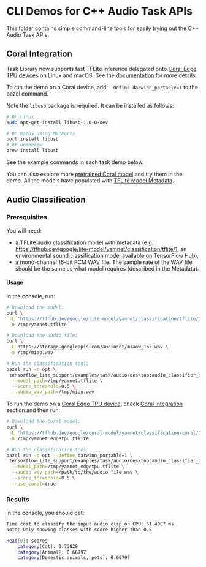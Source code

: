 # CLI Demos for C++ Audio Task APIs

This folder contains simple command-line tools for easily trying out the C++
Audio Task APIs.

## Coral Integration

Task Library now supports fast TFLite inference delegated onto
[Coral Edge TPU devices](https://coral.ai/docs/edgetpu/inference/) on Linux and
macOS. See the
[documentation](https://www.tensorflow.org/lite/inference_with_metadata/task_library/overview#run_task_library_with_delegates)
for more details.

To run the demo on a Coral device, add `--define darwinn_portable=1` to the
bazel command.

Note the `libusb` package is required. It can be installed as follows:

```bash
# On Linux
sudo apt-get install libusb-1.0-0-dev

# On macOS using MacPorts
port install libusb
# or Homebrew
brew install libusb
```

See the example commands in each task demo below.

You can also explore more [pretrained Coral model](https://coral.ai/models) and
try them in the demo. All the models have populated with
[TFLite Model Metadata](https://www.tensorflow.org/lite/convert/metadata).

## Audio Classification

### Prerequisites
You will need:

-   a TFLite audio classification model with metadata (e.g.
    https://tfhub.dev/google/lite-model/yamnet/classification/tflite/1, an
    environmental sound classification model available on TensorFlow Hub),
-   a mono-channel 16-bit PCM WAV file. The sample rate of the WAV file should
    be the same as what model requires (described in the Metadata).

#### Usage

In the console, run:

```bash
# Download the model:
curl \
 -L 'https://tfhub.dev/google/lite-model/yamnet/classification/tflite/1?lite-format=tflite' \
 -o /tmp/yamnet.tflite

# Download the audio file:
curl \
 -L https://storage.googleapis.com/audioset/miaow_16k.wav \
 -o /tmp/miao.wav

# Run the classification tool:
bazel run -c opt \
 tensorflow_lite_support/examples/task/audio/desktop:audio_classifier_demo -- \
  --model_path=/tmp/yamnet.tflite \
  --score_threshold=0.5 \
  --audio_wav_path=/tmp/miao.wav
```

To run the demo on a [Coral Edge TPU device](https://coral.ai/products/), check
[Coral Integration](#coral-integration) section and then run:

```bash
# Download the Coral model:
curl \
 -L 'https://tfhub.dev/google/coral-model/yamnet/classification/coral/1?coral-format=tflite' \
 -o /tmp/yamnet_edgetpu.tflite

# Run the classification tool:
bazel run -c opt --define darwinn_portable=1 \
 tensorflow_lite_support/examples/task/audio/desktop:audio_classifier_demo -- \
  --model_path=/tmp/yamnet_edgetpu.tflite \
  --audio_wav_path=/path/to/the/audio_file.wav \
  --score_threshold=0.5 \
  --use_coral=true
```

### Results
In the console, you should get:

```bash
Time cost to classify the input audio clip on CPU: 51.4087 ms
Note: Only showing classes with score higher than 0.5

Head[0]: scores
	category[Cat]: 0.73828
	category[Animal]: 0.66797
	category[Domestic animals, pets]: 0.66797
```

